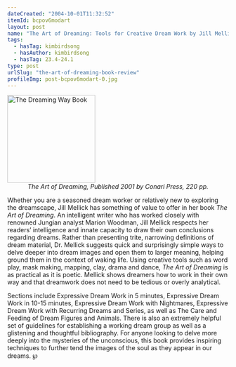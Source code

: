 ```yaml
---
dateCreated: "2004-10-01T11:32:52"
itemId: bcpov6modart
layout: post
name: "The Art of Dreaming: Tools for Creative Dream Work by Jill Mellick"
tags:
  - hasTag: kimbirdsong
  - hasAuthor: kimbirdsong
  - hasTag: 23.4-24.1
type: post
urlSlug: "the-art-of-dreaming-book-review"
profileImg: post-bcpov6modart-0.jpg
---
```


<a href="https://www.goodreads.com/book/show/5027066-the-dreaming-way">
<img src="../images/post-bcpov6modart-0.jpg" width="200" height="auto" alt="The Dreaming Way Book"/>
</a>
<!--nopreview--><div style="text-align:center"><i>The Art of Dreaming, Published 2001 by Conari Press, 220 pp.</i></div><!--/nopreview-->

Whether you are a seasoned dream worker or relatively new to exploring the dreamscape, Jill Mellick has something of value to offer in her book *The Art of Dreaming*. An intelligent writer who has worked closely with renowned Jungian analyst Marion Woodman, Jill Mellick respects her readers’ intelligence and innate capacity to draw their own conclusions regarding dreams. Rather than presenting trite, narrowing definitions of dream material, Dr. Mellick suggests quick and surprisingly simple ways to delve deeper into dream images and open them to larger meaning, helping ground them in the context of waking life. Using creative tools such as word play, mask making, mapping, clay, drama and dance, *The Art of Dreaming* is as practical as it is poetic. Mellick shows dreamers how to work in their own way and that dreamwork does not need to be tedious or overly analytical. 

Sections include Expressive Dream Work in 5 minutes, Expressive Dream Work in 10-15 minutes, Expressive Dream Work with Nightmares, Expressive Dream Work with Recurring Dreams and Series, as well as The Care and Feeding of Dream Figures and Animals. There is also an extremely helpful set of guidelines for establishing a working dream group as well as a glistening and thoughtful bibliography. For anyone looking to delve more deeply into the mysteries of the unconscious, this book provides inspiring techniques to further tend the images of the soul as they appear in our dreams. ℘




